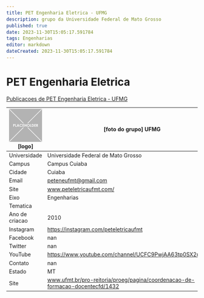 ```yaml
---
title: PET Engenharia Eletrica - UFMG
description: grupo da Universidade Federal de Mato Grosso
published: true
date: 2023-11-30T15:05:17.591784
tags: Engenharias
editor: markdown
dateCreated: 2023-11-30T15:05:17.591784
---
```


# PET Engenharia Eletrica

[Publicacoes de PET Engenharia Eletrica - UFMG](/atividade/33PETEngenhariaEletricaUFMG/feed)

| ![placeholder.png](/placeholder.png) [logo] | [foto do grupo] UFMG         |
| ------------------------------------------- | ------------------------------------------------- |
| Universidade                                | Universidade Federal de Mato Grosso      |
| Campus                                      | Campus Cuiaba            |
| Cidade                                      | Cuiaba             |
| Email                                       | peteneufmt@gmail.com             |
| Site                                        | www.peteletricaufmt.com/              |
| Eixo                                        | Engenharias              |
| Tematica                                    |           |
| Ano de criacao                              | 2010        |
| Instagram                                   | https://instagram.com/peteletricaufmt         |
| Facebook                                    | nan          |
| Twitter                                     | nan           |
| YouTube                                     | https://www.youtube.com/channel/UCFC9PwjAA63tp0SX2uOsPYA           |
| Contato                                     | nan         |
| Estado                                      |  MT            |
| Site                                        | www.ufmt.br/pro-reitoria/proeg/pagina/coordenacao-de-formacao-docentecfd/1432 |
